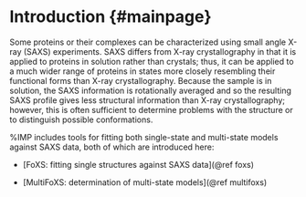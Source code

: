 Introduction {#mainpage}
============

Some proteins or their complexes can be characterized using small angle X-ray
(SAXS) experiments. SAXS differs from X-ray crystallography in that it is
applied to proteins in solution rather than crystals; thus, it can be
applied to a much wider range of proteins in states more closely resembling
their functional forms than X-ray crystallography. Because the sample is
in solution, the SAXS information is rotationally averaged and so the
resulting SAXS profile gives less structural information than X-ray
crystallography; however, this is often sufficient to determine problems
with the structure or to distinguish possible conformations.

%IMP includes tools for fitting both single-state and multi-state models
against SAXS data, both of which are introduced here:

- [FoXS: fitting single structures against SAXS data](@ref foxs)

- [MultiFoXS: determination of multi-state models](@ref multifoxs)
